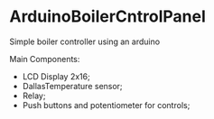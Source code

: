 # ArduinoBoilerCntrolPanel
Simple boiler controller using an arduino

Main Components:
- LCD Display 2x16; 
- DallasTemperature sensor; 
- Relay; 
- Push buttons and potentiometer for controls; 
